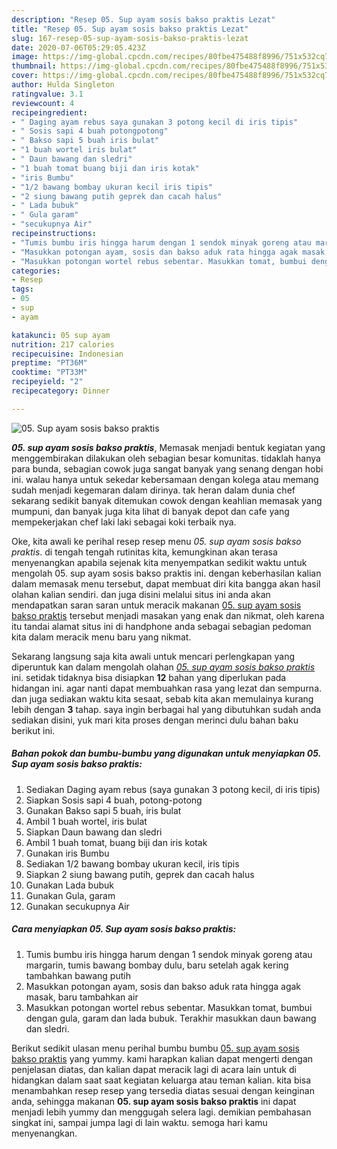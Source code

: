 ```yaml
---
description: "Resep 05. Sup ayam sosis bakso praktis Lezat"
title: "Resep 05. Sup ayam sosis bakso praktis Lezat"
slug: 167-resep-05-sup-ayam-sosis-bakso-praktis-lezat
date: 2020-07-06T05:29:05.423Z
image: https://img-global.cpcdn.com/recipes/80fbe475488f8996/751x532cq70/05-sup-ayam-sosis-bakso-praktis-foto-resep-utama.jpg
thumbnail: https://img-global.cpcdn.com/recipes/80fbe475488f8996/751x532cq70/05-sup-ayam-sosis-bakso-praktis-foto-resep-utama.jpg
cover: https://img-global.cpcdn.com/recipes/80fbe475488f8996/751x532cq70/05-sup-ayam-sosis-bakso-praktis-foto-resep-utama.jpg
author: Hulda Singleton
ratingvalue: 3.1
reviewcount: 4
recipeingredient:
- " Daging ayam rebus saya gunakan 3 potong kecil di iris tipis"
- " Sosis sapi 4 buah potongpotong"
- " Bakso sapi 5 buah iris bulat"
- "1 buah wortel iris bulat"
- " Daun bawang dan sledri"
- "1 buah tomat buang biji dan iris kotak"
- "iris Bumbu"
- "1/2 bawang bombay ukuran kecil iris tipis"
- "2 siung bawang putih geprek dan cacah halus"
- " Lada bubuk"
- " Gula garam"
- "secukupnya Air"
recipeinstructions:
- "Tumis bumbu iris hingga harum dengan 1 sendok minyak goreng atau margarin, tumis bawang bombay dulu, baru setelah agak kering tambahkan bawang putih"
- "Masukkan potongan ayam, sosis dan bakso aduk rata hingga agak masak, baru tambahkan air"
- "Masukkan potongan wortel rebus sebentar. Masukkan tomat, bumbui dengan gula, garam dan lada bubuk. Terakhir masukkan daun bawang dan sledri."
categories:
- Resep
tags:
- 05
- sup
- ayam

katakunci: 05 sup ayam 
nutrition: 217 calories
recipecuisine: Indonesian
preptime: "PT36M"
cooktime: "PT33M"
recipeyield: "2"
recipecategory: Dinner

---
```



![05. Sup ayam sosis bakso praktis](https://img-global.cpcdn.com/recipes/80fbe475488f8996/751x532cq70/05-sup-ayam-sosis-bakso-praktis-foto-resep-utama.jpg)

<b><i>05. sup ayam sosis bakso praktis</i></b>, Memasak menjadi bentuk kegiatan yang menggembirakan dilakukan oleh sebagian besar komunitas. tidaklah hanya para bunda, sebagian cowok juga sangat banyak yang senang dengan hobi ini. walau hanya untuk sekedar kebersamaan dengan kolega atau memang sudah menjadi kegemaran dalam dirinya. tak heran dalam dunia chef sekarang sedikit banyak ditemukan cowok dengan keahlian memasak yang mumpuni, dan banyak juga kita lihat di banyak depot dan cafe yang mempekerjakan chef laki laki sebagai koki terbaik nya.



Oke, kita awali ke perihal resep resep menu <i>05. sup ayam sosis bakso praktis</i>. di tengah tengah rutinitas kita, kemungkinan akan terasa menyenangkan apabila sejenak kita menyempatkan sedikit waktu untuk mengolah 05. sup ayam sosis bakso praktis ini. dengan keberhasilan kalian dalam memasak menu tersebut, dapat membuat diri kita bangga akan hasil olahan kalian sendiri. dan juga disini melalui situs ini anda akan mendapatkan saran saran untuk meracik makanan <u>05. sup ayam sosis bakso praktis</u> tersebut menjadi masakan yang enak dan nikmat, oleh karena itu tandai alamat situs ini di handphone anda sebagai sebagian pedoman kita dalam meracik menu baru yang nikmat.


Sekarang langsung saja kita awali untuk mencari perlengkapan yang diperuntuk kan dalam mengolah olahan <u><i>05. sup ayam sosis bakso praktis</i></u> ini. setidak tidaknya bisa disiapkan <b>12</b> bahan yang diperlukan pada hidangan ini. agar nanti dapat membuahkan rasa yang lezat dan sempurna. dan juga sediakan waktu kita sesaat, sebab kita akan memulainya kurang lebih dengan <b>3</b> tahap. saya ingin berbagai hal yang dibutuhkan sudah anda sediakan disini, yuk mari kita proses dengan merinci dulu bahan baku berikut ini.

<!--inarticleads1-->

##### Bahan pokok dan bumbu-bumbu yang digunakan untuk menyiapkan 05. Sup ayam sosis bakso praktis:

1. Sediakan  Daging ayam rebus (saya gunakan 3 potong kecil, di iris tipis)
1. Siapkan  Sosis sapi 4 buah, potong-potong
1. Gunakan  Bakso sapi 5 buah, iris bulat
1. Ambil 1 buah wortel, iris bulat
1. Siapkan  Daun bawang dan sledri
1. Ambil 1 buah tomat, buang biji dan iris kotak
1. Gunakan iris Bumbu
1. Sediakan 1/2 bawang bombay ukuran kecil, iris tipis
1. Siapkan 2 siung bawang putih, geprek dan cacah halus
1. Gunakan  Lada bubuk
1. Gunakan  Gula, garam
1. Gunakan secukupnya Air




<!--inarticleads2-->

##### Cara menyiapkan 05. Sup ayam sosis bakso praktis:

1. Tumis bumbu iris hingga harum dengan 1 sendok minyak goreng atau margarin, tumis bawang bombay dulu, baru setelah agak kering tambahkan bawang putih
1. Masukkan potongan ayam, sosis dan bakso aduk rata hingga agak masak, baru tambahkan air
1. Masukkan potongan wortel rebus sebentar. Masukkan tomat, bumbui dengan gula, garam dan lada bubuk. Terakhir masukkan daun bawang dan sledri.




Berikut sedikit ulasan menu perihal bumbu bumbu <u>05. sup ayam sosis bakso praktis</u> yang yummy. kami harapkan kalian dapat mengerti dengan penjelasan diatas, dan kalian dapat meracik lagi di acara lain untuk di hidangkan dalam saat saat kegiatan keluarga atau teman kalian. kita bisa menambahkan resep resep yang tersedia diatas sesuai dengan keinginan anda, sehingga makanan <b>05. sup ayam sosis bakso praktis</b> ini dapat menjadi lebih yummy dan menggugah selera lagi. demikian pembahasan singkat ini, sampai jumpa lagi di lain waktu. semoga hari kamu menyenangkan.
